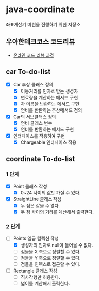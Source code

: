 # java-coordinate
좌표계산기 미션을 진행하기 위한 저장소

## 우아한테크코스 코드리뷰
* [온라인 코드 리뷰 과정](https://github.com/woowacourse/woowacourse-docs/blob/master/maincourse/README.md)


## car To-do-list

- [x] Car 추상 클래스 정의
    - [x] 이동거리를 인자로 받는 생성자
    - [x] 연료량을 계산하는 메서드 구현
    - [x] 차 이름을 반환하는 메서드 구현
    - [x] 연비를 반환하는 추상메서드 정의
- [x] Car의 서브클래스 정의
    - [x] 연비 클래스 변수
    - [x] 연비를 반환하는 메서드 구현
- [x] 인터페이스를 적용하여 구현
    - [x] Chargeable 인터페이스 적용
    
## coordinate To-do-list

### 1 단계
- [x] Point 클래스 작성
    - [x] 0~24 사이의 값만 가질 수 있다.
- [x] StraightLine 클래스 작성
    - [x] 두 점은 같을 수 없다.
    - [x] 두 점 사이의 거리를 계산해서 출력한다.
    
### 2 단계
- [ ] Points 일급 컬렉션 작성
    - [x] 생성자의 인자로 null이 들어올 수 없다.
    - [ ] 점들을 X 축으로 정렬할 수 있다.
    - [ ] 점들을 Y 축으로 정렬할 수 있다.
    - [ ] 점들을 인덱스로 접근할 수 있다.
- [ ] Rectangle 클래스 작성
    - [ ] 직사각형만 허용한다.
    - [ ] 넓이를 계산해서 출력한다.
